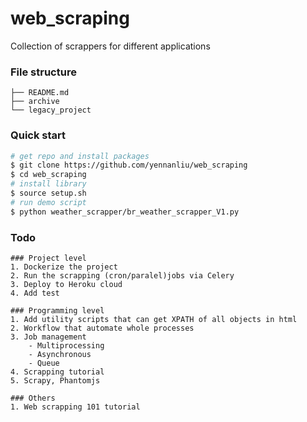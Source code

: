 # web_scraping

Collection of scrappers for different applications 

### File structure 

``` 
├── README.md
├── archive
└── legacy_project
```

### Quick start

```bash
# get repo and install packages 
$ git clone https://github.com/yennanliu/web_scraping
$ cd web_scraping 
# install library
$ source setup.sh
# run demo script 
$ python weather_scrapper/br_weather_scrapper_V1.py 

```


### Todo 
```
### Project level
1. Dockerize the project 
2. Run the scrapping (cron/paralel)jobs via Celery 
3. Deploy to Heroku cloud 
4. Add test 

### Programming level 
1. Add utility scripts that can get XPATH of all objects in html
2. Workflow that automate whole processes
3. Job management 
	- Multiprocessing
	- Asynchronous
	- Queue 
4. Scrapping tutorial 
5. Scrapy, Phantomjs 

### Others 
1. Web scrapping 101 tutorial 

```



